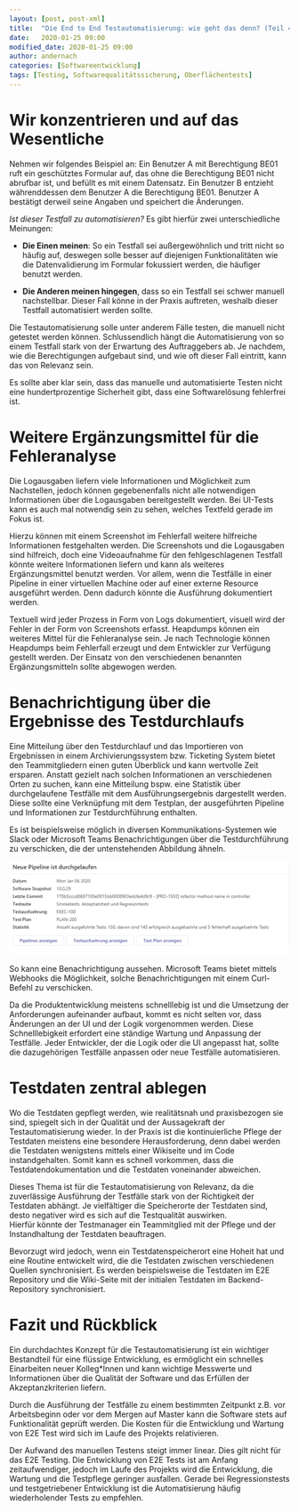 ```yaml
---
layout: [post, post-xml]                                                # Pflichtfeld. Nicht ändern!
title:  "Die End to End Testautomatisierung: wie geht das denn? (Teil 4)"          # Pflichtfeld. Bitte einen Titel für den Blog Post angeben.
date:   2020-01-25 09:00                                                # Pflichtfeld. Format "YYYY-MM-DD HH:MM". Muss für Veröffentlichung in der Vergangenheit liegen. (Für Preview egal)
modified_date: 2020-01-25 09:00
author: andernach                                                       # Pflichtfeld. Es muss in der "authors.yml" einen Eintrag mit diesem Namen geben.
categories: [Softwareentwicklung]                                         # Pflichtfeld. Maximal eine der angegebenen Kategorien verwenden.
tags: [Testing, Softwarequalitätssicherung, Oberflächentests]           # Optional.
---
```

# Wir konzentrieren und auf das Wesentliche  


Nehmen wir folgendes Beispiel an: Ein Benutzer A mit Berechtigung BE01 ruft ein geschütztes Formular auf, das ohne die Berechtigung BE01 nicht abrufbar ist, und befüllt es mit  einem Datensatz.
Ein Benutzer B entzieht währenddessen dem Benutzer A die Berechtigung BE01.
Benutzer A bestätigt derweil seine Angaben und speichert die Änderungen.

_*Ist dieser Testfall zu automatisieren?*_
Es gibt hierfür zwei unterschiedliche Meinungen:

* __Die Einen meinen__: So ein Testfall sei außergewöhnlich und tritt nicht so häufig auf, deswegen solle besser auf diejenigen Funktionalitäten wie die Datenvalidierung im Formular fokussiert werden, die häufiger benutzt werden.

* __Die Anderen meinen hingegen__, dass so ein Testfall sei schwer manuell nachstellbar.
 Dieser Fall könne in der Praxis auftreten, weshalb dieser Testfall automatisiert werden sollte.

Die Testautomatisierung solle unter anderem Fälle testen, die manuell nicht getestet werden können.
Schlussendlich hängt die Automatisierung von so einem Testfall stark von der Erwartung des Auftraggebers ab.
Je nachdem, wie die Berechtigungen aufgebaut sind, und wie oft dieser Fall eintritt, kann das von Relevanz sein.

Es sollte aber klar sein, dass das manuelle und automatisierte Testen nicht eine hundertprozentige Sicherheit gibt, dass eine Softwarelösung fehlerfrei ist. 
     

# Weitere Ergänzungsmittel für die Fehleranalyse


Die Logausgaben liefern viele Informationen und Möglichkeit zum Nachstellen, jedoch können gegebenenfalls nicht alle notwendigen Informationen über die Logausgaben bereitgestellt werden.
Bei UI-Tests kann es auch mal notwendig sein zu sehen, welches Textfeld gerade im Fokus ist.

Hierzu können mit einem Screenshot im Fehlerfall weitere hilfreiche Informationen festgehalten werden. 
Die Screenshots und die Logausgaben sind hilfreich, doch eine Videoaufnahme für den fehlgeschlagenen Testfall könnte weitere Informationen liefern und kann als weiteres Ergänzungsmittel benutzt werden.
Vor allem, wenn die Testfälle in einer Pipeline in einer virtuellen Machine oder auf einer externe Resource ausgeführt werden.
Denn dadurch könnte die Ausführung dokumentiert werden.

Textuell wird jeder Prozess in Form von Logs dokumentiert, visuell wird der Fehler in der Form von Screenshots erfasst. 
Heapdumps können ein weiteres Mittel für die Fehleranalyse sein.
Je nach Technologie können Heapdumps beim Fehlerfall erzeugt und dem Entwickler zur Verfügung gestellt werden.
Der Einsatz von den verschiedenen benannten Ergänzungsmitteln sollte abgewogen werden.


# Benachrichtigung über die Ergebnisse des Testdurchlaufs


Eine Mitteilung über den Testdurchlauf und das Importieren von Ergebnissen in einem Archivierungssystem bzw. Ticketing System bietet den Teammitgliedern einen guten Überblick und kann wertvolle Zeit ersparen.
Anstatt gezielt nach solchen Informationen an verschiedenen Orten zu suchen, kann eine Mitteilung bspw. eine Statistik über durchgelaufene Testfälle mit dem Ausführungsergebnis dargestellt werden.
Diese sollte eine Verknüpfung mit dem Testplan, der ausgeführten Pipeline und Informationen zur Testdurchführung enthalten.

Es ist beispielsweise möglich in diversen Kommunikations-Systemen wie Slack oder  Microsoft Teams Benachrichtigungen über die Testdurchführung zu verschicken, die der untenstehenden Abbildung ähneln.

![Auf einen Blick können wichtige Informationen entnommen werden](/assets/images/posts/konzept-fuer-die-e2e-testautomatisierung/notification.png) 

So kann eine Benachrichtigung aussehen.
Microsoft Teams bietet mittels Webhooks die Möglichkeit, solche Benachrichtigungen mit einem Curl-Befehl zu verschicken.

Da die Produktentwicklung meistens schnelllebig ist und die Umsetzung der Anforderungen aufeinander aufbaut, kommt es nicht selten vor, dass Änderungen an der UI und der Logik vorgenommen werden.
Diese Schnelllebigkeit erfordert eine ständige Wartung und Anpassung der Testfälle.
Jeder Entwickler, der die Logik oder die UI angepasst hat, sollte die dazugehörigen Testfälle anpassen oder neue Testfälle automatisieren.


# Testdaten zentral ablegen


Wo die Testdaten gepflegt werden, wie realitätsnah und praxisbezogen sie sind, spiegelt sich in der Qualität und der Aussagekraft der Testautomatisierung wieder.
In der Praxis ist die kontinuierliche Pflege der Testdaten meistens eine besondere Herausforderung, denn dabei werden die Testdaten wenigstens mittels einer Wikiseite und im Code instandgehalten.
Somit kann es schnell vorkommen, dass die Testdatendokumentation und die Testdaten voneinander abweichen.

Dieses Thema ist für die Testautomatisierung von Relevanz, da die zuverlässige Ausführung der Testfälle stark von der Richtigkeit der Testdaten abhängt.
Je vielfältiger die Speicherorte der Testdaten sind, desto negativer wird es sich auf die Testqualität auswirken.   
Hierfür könnte der Testmanager ein Teammitglied mit der Pflege und der Instandhaltung der Testdaten beauftragen.

Bevorzugt wird jedoch, wenn ein Testdatenspeicherort eine Hoheit hat und eine Routine entwickelt wird, die die Testdaten zwischen verschiedenen Quellen synchronisiert.
Es werden beispielsweise die Testdaten im E2E Repository und die Wiki-Seite mit der initialen Testdaten im Backend-Repository synchronisiert. 


# Fazit und Rückblick


Ein durchdachtes Konzept für die Testautomatisierung ist ein wichtiger Bestandteil für eine flüssige Entwicklung, es ermöglicht ein schnelles Einarbeiten neuer Kolleg*Innen und kann wichtige Messwerte und Informationen über die Qualität der Software und das Erfüllen der Akzeptanzkriterien liefern.

Durch die Ausführung der Testfälle zu einem bestimmten Zeitpunkt z.B. vor Arbeitsbeginn oder vor dem Mergen auf Master kann die Software stets auf Funktionalität geprüft werden. 
Die Kosten für die Entwicklung und Wartung von E2E Test wird sich im Laufe des Projekts relativieren.


Der Aufwand des manuellen Testens steigt immer linear. Dies gilt nicht für das E2E Testing.
Die Entwicklung von E2E Tests ist am Anfang zeitaufwendiger, jedoch im Laufe des Projekts wird die Entwicklung, die Wartung und die Testpflege geringer ausfallen.
Gerade bei Regressionstests und testgetriebener Entwicklung ist die Automatisierung häufig wiederholender Tests zu empfehlen.

